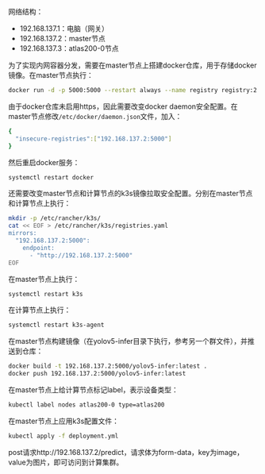 网络结构：

- 192.168.137.1：电脑（网关）
- 192.168.137.2：master节点
- 192.168.137.3：atlas200-0节点

为了实现内网容器分发，需要在master节点上搭建docker仓库，用于存储docker镜像。在master节点执行：

```bash
docker run -d -p 5000:5000 --restart always --name registry registry:2
```

由于docker仓库未启用https，因此需要改变docker daemon安全配置。在master节点修改`/etc/docker/daemon.json`文件，加入：

```yaml
{
  "insecure-registries":["192.168.137.2:5000"]
} 
```

然后重启docker服务：

```bash
systemctl restart docker
```

还需要改变master节点和计算节点的k3s镜像拉取安全配置。分别在master节点和计算节点上执行：

```bash
mkdir -p /etc/rancher/k3s/
cat << EOF > /etc/rancher/k3s/registries.yaml
mirrors:
  "192.168.137.2:5000":
    endpoint:
      - "http://192.168.137.2:5000"
EOF
```

在master节点上执行：

```bash
systemctl restart k3s
```

在计算节点上执行：

```bash
systemctl restart k3s-agent
```

在master节点构建镜像（在yolov5-infer目录下执行，参考另一个群文件），并推送到仓库：

```bash
docker build -t 192.168.137.2:5000/yolov5-infer:latest .
docker push 192.168.137.2:5000/yolov5-infer:latest
```

在master节点上给计算节点标记label，表示设备类型：

```bash
kubectl label nodes atlas200-0 type=atlas200
```

在master节点上应用k3s配置文件：

```bash
kubectl apply -f deployment.yml
```

post请求http://192.168.137.2/predict，请求体为form-data，key为image，value为图片，即可访问到计算集群。